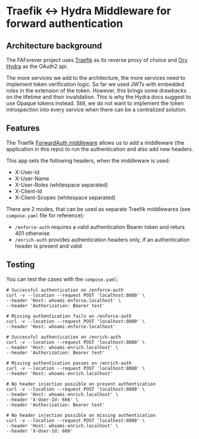 # Traefik <-> Hydra Middleware for forward authentication

## Architecture background
The FAForever project uses [Traefik](https://traefik.io/) as its reverse proxy of choice and
[Ory Hydra](https://www.ory.sh/hydra) as the OAuth2 api.

The more services we add to the architecture, the more services need to implement token verification logic.
So far we used JWTs with embedded roles in the extension of the token. However, this brings some drawbacks on the
lifetime and their invalidation. This is why the Hydra docs suggest to use Opaque tokens instead. Still, we do not want
to implement the token introspection into every service when there can be a centralized solution.

## Features
The Traefik [ForwardAuth middleware](https://doc.traefik.io/traefik/middlewares/http/forwardauth/) allows us to add a
middleware (the application in this repo) to run the authentication and also add new headers.

This app sets the following headers, when the middleware is used:
* X-User-Id
* X-User-Name
* X-User-Roles (whitespace separated)
* X-Client-Id
* X-Client-Scopes (whitespace separated)

There are 2 modes, that can be used as separate Traefik middlewares (see `compose.yaml` file for reference):
* `/enforce-auth` requires a valid authentication Bearer token and returs 401 otherwise
* `/enrich-auth` provides authentication headers only, if an authentication header is present and valid

## Testing
You can test the cases with the `compose.yaml`:

```curl
# Successful authentication on /enforce-auth
curl -v --location --request POST 'localhost:8080' \
--header 'Host: whoami-enforce.localhost' \
--header 'Authorization: Bearer test'

# Missing authentication fails on /enforce-auth
curl -v --location --request POST 'localhost:8080' \
--header 'Host: whoami-enforce.localhost'

# Successful authentication on /enrich-auth
curl -v --location --request POST 'localhost:8080' \
--header 'Host: whoami-enrich.localhost' \
--header 'Authorization: Bearer test'

# Missing authentication passes on /enrich-auth
curl -v --location --request POST 'localhost:8080' \
--header 'Host: whoami-enrich.localhost'

# No header injection possible on present authentication
curl -v --location --request POST 'localhost:8080' \
--header 'Host: whoami-enrich.localhost' \
--header 'X-User-Id: 666' \
--header 'Authorization: Bearer test'

# No header injection possible on missing authentication
curl -v --location --request POST 'localhost:8080' \
--header 'Host: whoami-enrich.localhost' \
--header 'X-User-Id: 666'
```

